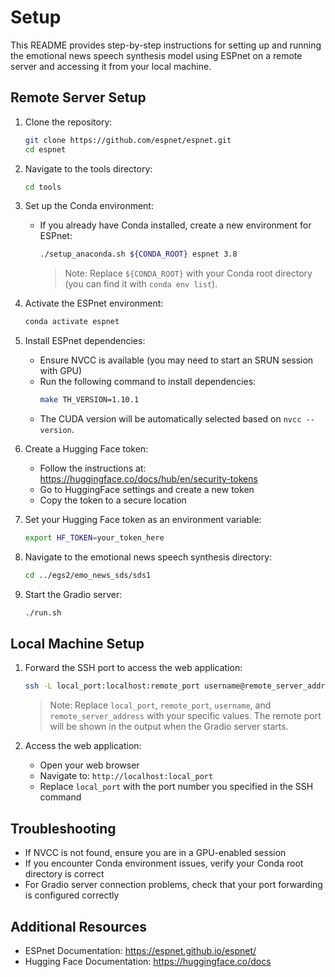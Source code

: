 # Setup

This README provides step-by-step instructions for setting up and running the emotional news speech synthesis model using ESPnet on a remote server and accessing it from your local machine.

## Remote Server Setup

1. Clone the repository:
   ```bash
   git clone https://github.com/espnet/espnet.git
   cd espnet
   ```

2. Navigate to the tools directory:
   ```bash
   cd tools
   ```

3. Set up the Conda environment:
   * If you already have Conda installed, create a new environment for ESPnet:
     ```bash
     ./setup_anaconda.sh ${CONDA_ROOT} espnet 3.8
     ```
     > Note: Replace `${CONDA_ROOT}` with your Conda root directory (you can find it with `conda env list`).

4. Activate the ESPnet environment:
   ```bash
   conda activate espnet
   ```

5. Install ESPnet dependencies:
   * Ensure NVCC is available (you may need to start an SRUN session with GPU)
   * Run the following command to install dependencies:
     ```bash
     make TH_VERSION=1.10.1
     ```
   * The CUDA version will be automatically selected based on `nvcc --version`.

6. Create a Hugging Face token:
   * Follow the instructions at: https://huggingface.co/docs/hub/en/security-tokens
   * Go to HuggingFace settings and create a new token
   * Copy the token to a secure location

7. Set your Hugging Face token as an environment variable:
   ```bash
   export HF_TOKEN=your_token_here
   ```

8. Navigate to the emotional news speech synthesis directory:
   ```bash
   cd ../egs2/emo_news_sds/sds1
   ```

9. Start the Gradio server:
   ```bash
   ./run.sh
   ```

## Local Machine Setup

1. Forward the SSH port to access the web application:
   ```bash
   ssh -L local_port:localhost:remote_port username@remote_server_address
   ```
   > Note: Replace `local_port`, `remote_port`, `username`, and `remote_server_address` with your specific values. The remote port will be shown in the output when the Gradio server starts.

2. Access the web application:
   * Open your web browser
   * Navigate to: `http://localhost:local_port`
   * Replace `local_port` with the port number you specified in the SSH command

## Troubleshooting

* If NVCC is not found, ensure you are in a GPU-enabled session
* If you encounter Conda environment issues, verify your Conda root directory is correct
* For Gradio server connection problems, check that your port forwarding is configured correctly

## Additional Resources

* ESPnet Documentation: https://espnet.github.io/espnet/
* Hugging Face Documentation: https://huggingface.co/docs